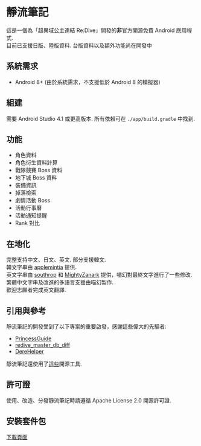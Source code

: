 # 靜流筆記
這是一個為「超異域公主連結 Re:Dive」開發的**非**官方開源免費 Android 應用程式.  
目前已支援日版、陸版資料. 台版資料以及額外功能尚在開發中

## 系統需求
* Android 8+ (由於系統需求，不支援低於 Android 8 的模擬器)

## 組建
需要 Android Studio 4.1 或更高版本.
所有依賴可在 `./app/build.gradle` 中找到.

## 功能
* 角色資料
* 角色衍生資料計算
* 戰隊競賽 Boss 資料
* 地下城 Boss 資料
* 裝備資訊
* 掉落檢索
* 劇情活動 Boss
* 活動行事曆
* 活動通知提醒
* Rank 對比

## 在地化
完整支持中文、日文、英文. 部分支援韓文.  
韓文字串由 [applemintia](https://twitter.com/_applemintia) 提供.  
英文字串由 [southrop](https://github.com/southrop) 和 [MightyZanark](https://github.com/MightyZanark) 提供，喵幻對最終文字進行了一些修改.  
繁體中文字串及改進的多語言支援由喵幻製作.  
歡迎志願者完成英文翻譯.

## 引用與參考
靜流筆記的開發受到了以下專案的重要啟發，感謝這些偉大的先驅者:
* [PrincessGuide](https://github.com/superk589/PrincessGuide)
* [redive_master_db_diff](https://github.com/esterTion/redive_master_db_diff)
* [DereHelper](https://github.com/Lazyeraser/DereHelper)

靜流筆記還使用了[這些](OPENSOURCE.md)開源工具.

## 許可證
使用、改造、分發靜流筆記時請遵循 Apache License 2.0 開源許可證.

## 安裝套件包
[下載頁面](https://github.com/TragicLifeHu/ShizuruNotes/releases)  
